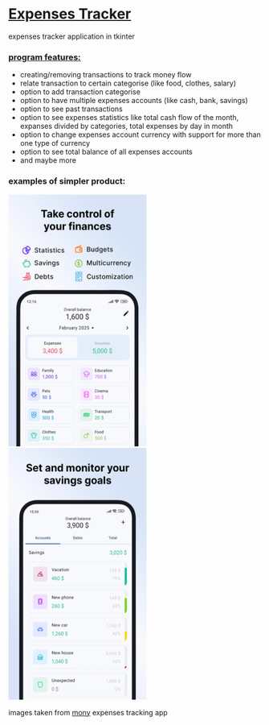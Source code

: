 # <ins> Expenses Tracker <ins>

expenses tracker application in tkinter

### <ins> program features: <ins>

* creating/removing transactions to track money flow
* relate transaction to certain categorise (like food, clothes, salary)
* option to add transaction categorise
* option to have multiple expenses accounts (like cash, bank, savings) 
* option to see past transactions
* option to see expenses statistics like total cash flow of the month, expanses divided by categories, total expenses by day in month
* option to change expenses account currency with support for more than one type of currency
* option to see total balance of all expenses accounts
* and maybe more

### examples of simpler product:

<img src="img1.png" width="275" height="500">
<img src="img2.png" width="275" height="500">

images taken from [mony](https://play.google.com/store/apps/details?id=com.jojdevx.expense.tracker&hl=en) expenses tracking app

